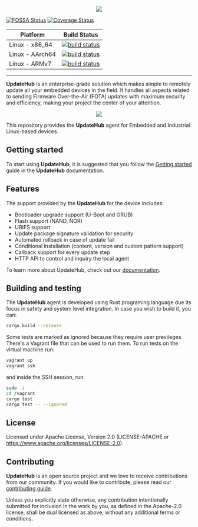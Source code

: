 <p align="center"><img src="doc/logo.png"></p>

[![FOSSA Status](https://app.fossa.com/api/projects/git%2Bgithub.com%2FUpdateHub%2Fupdatehub.svg?type=shield)](https://app.fossa.com/projects/git%2Bgithub.com%2FUpdateHub%2Fupdatehub?ref=badge_shield)
[![Coverage Status](https://coveralls.io/repos/github/Updatehub/updatehub/badge.svg?branch=master)](https://coveralls.io/github/Updatehub/updatehub?branch=master)

| Platform | Build Status |
| -------- | ------------ |
| Linux - x86_64 | [![build status](https://github.com/Updatehub/updatehub/workflows/CI%20-%20Linux%20-%20x86_64/badge.svg)](https://github.com/Updatehub/updatehub/actions) |
| Linux - AArch64 | [![build status](https://github.com/Updatehub/updatehub/workflows/CI%20-%20Linux%20-%20AArch64/badge.svg)](https://github.com/Updatehub/updatehub/actions) |
| Linux - ARMv7 | [![build status](https://github.com/Updatehub/updatehub/workflows/CI%20-%20Linux%20-%20ARMv7/badge.svg)](https://github.com/Updatehub/updatehub/actions) |

---

**UpdateHub** is an enterprise-grade solution which makes simple to remotely
update all your embedded devices in the field. It handles all aspects related to
sending Firmware Over-the-Air (FOTA) updates with maximum security and
efficiency, making your project the center of your attention.

<p align="center"><img src="doc/workflow.png"></p>

This repository provides the **UpdateHub** agent for Embedded and Industrial
Linux-based devices.

## Getting started

To start using **UpdateHub**, it is suggested that you follow the [Getting
started](https://docs.updatehub.io/quick-starting-with-raspberrypi3/) guide in
the **UpdateHub** documentation.

## Features

The support provided by the **UpdateHub** for the device includes:

- Bootloader upgrade support (U-Boot and GRUB)
- Flash support (NAND, NOR)
- UBIFS support
- Update package signature validation for security
- Automated rollback in case of update fail
- Conditional installation (content, version and custom pattern support)
- Callback support for every update step
- HTTP API to control and inquiry the local agent

To learn more about UpdateHub, check out our [documentation](https://docs.updatehub.io).

## Building and testing

The **UpdateHub** agent is developed using Rust programing language due its
focus in safety and system level integration. In case you wish to build it, you
can:

```bash
cargo build --release
```

Some tests are marked as ignored because they require user previleges. There's a
Vagrant file that can be used to run them. To run tests on the virtual machine
run:

```bash
vagrant up
vagrant ssh
```

and inside the SSH session, run:

```bash
sudo -i
cd /vagrant
cargo test
cargo test -- --ignored
```

## License

Licensed under Apache License, Version 2.0 (LICENSE-APACHE or https://www.apache.org/licenses/LICENSE-2.0).

## Contributing

**UpdateHub** is an open source project and we love to receive contributions
from our community. If you would like to contribute, please read our
[contributing guide](CONTRIBUTING.md).

Unless you explicitly state otherwise, any contribution intentionally submitted
for inclusion in the work by you, as defined in the Apache-2.0 license, shall be
dual licensed as above, without any additional terms or conditions.

